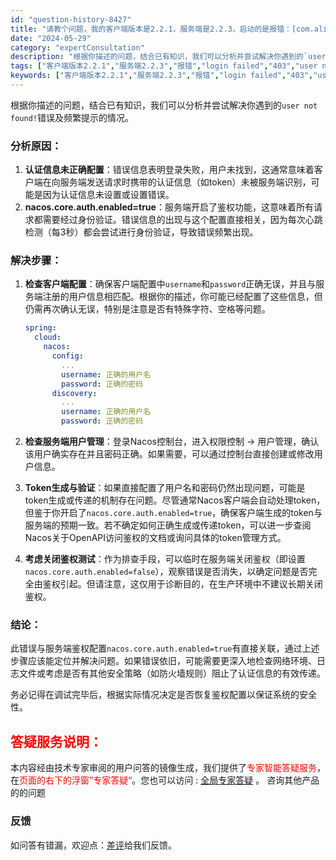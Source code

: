 ```yaml
---
id: "question-history-8427"
title: "请教个问题，我的客户端版本是2.2.1，服务端是2.2.3，启动的是报错：[com.alibaba.nacos.client.naming.security] c.a.n.c.a.i.process.HttpLoginProcessor   : login failed: {code:403,message:user not found!,header:{header:{Accept-Charset:UTF-8,Authorization:Bearer,Connection:keep-alive,Content-Length:15,Content-Security-Policy:script-src 'self',Content-Type:text html;charset=UTF-8,Date:Tue, 20 Feb 2024 03:12:49 GMT,Keep-Alive:timeout=60,Vary:Access-Control-Request-Headers},originalResponseHeader:{Authorization:[Bearer],Connection:[keep-alive],Content-Length:[15],Content-Security-Policy:[script-src 'self'],Content-Type:[text html;charset=UTF-8],Date:[Tue, 20 Feb 2024 03:12:49 GMT],Keep-Alive:[timeout=60],Vary:[Access-Control-Request-Headers,Access-Control-Request-Method,Origin]},charset:UTF-8}}，这个错误目前感觉没影响程序的使用，程序访问正常。我配置的discovery心跳是3秒一次，这个错误就是每3秒左右提示一次，这个错误会不会跟服务端配置的nacos.core.auth.enabled=true有关系？ nacos-opensource"
date: "2024-05-29"
category: "expertConsultation"
description: "根据你描述的问题，结合已有知识，我们可以分析并尝试解决你遇到的`user not found!`错误及频繁提示的情况。### 分析原因：1. **认证信息未正确配置**：错误信息表明登录失败，用户未找到，这通常意味着客户端在向服务端发送请求时携带的认证信息（如token）未被服务端识别，可能是因为认"
tags: ["客户端版本2.2.1","服务端2.2.3","报错","login failed","403","user not found","discovery心跳3秒","nacos.core.auth.enabled=true"]
keywords: ["客户端版本2.2.1","服务端2.2.3","报错","login failed","403","user not found","discovery心跳3秒","nacos.core.auth.enabled=true"]
---
```


根据你描述的问题，结合已有知识，我们可以分析并尝试解决你遇到的`user not found!`错误及频繁提示的情况。

### 分析原因：
1. **认证信息未正确配置**：错误信息表明登录失败，用户未找到，这通常意味着客户端在向服务端发送请求时携带的认证信息（如token）未被服务端识别，可能是因为认证信息未设置或设置错误。
2. **nacos.core.auth.enabled=true**：服务端开启了鉴权功能，这意味着所有请求都需要经过身份验证。错误信息的出现与这个配置直接相关，因为每次心跳检测（每3秒）都会尝试进行身份验证，导致错误频繁出现。

### 解决步骤：
1. **检查客户端配置**：确保客户端配置中`username`和`password`正确无误，并且与服务端注册的用户信息相匹配。根据你的描述，你可能已经配置了这些信息，但仍需再次确认无误，特别是注意是否有特殊字符、空格等问题。
   
   ```yaml
   spring:
     cloud:
       nacos:
         config:
           ...
           username: 正确的用户名
           password: 正确的密码
         discovery:
           ...
           username: 正确的用户名
           password: 正确的密码
   ```

2. **检查服务端用户管理**：登录Nacos控制台，进入权限控制 -> 用户管理，确认该用户确实存在并且密码正确。如果需要，可以通过控制台直接创建或修改用户信息。

3. **Token生成与验证**：如果直接配置了用户名和密码仍然出现问题，可能是token生成或传递的机制存在问题。尽管通常Nacos客户端会自动处理token，但鉴于你开启了`nacos.core.auth.enabled=true`，确保客户端生成的token与服务端的预期一致。若不确定如何正确生成或传递token，可以进一步查阅Nacos关于OpenAPI访问鉴权的文档或询问具体的token管理方式。

4. **考虑关闭鉴权测试**：作为排查手段，可以临时在服务端关闭鉴权（即设置`nacos.core.auth.enabled=false`），观察错误是否消失，以确定问题是否完全由鉴权引起。但请注意，这仅用于诊断目的，在生产环境中不建议长期关闭鉴权。

### 结论：
此错误与服务端鉴权配置`nacos.core.auth.enabled=true`有直接关联，通过上述步骤应该能定位并解决问题。如果错误依旧，可能需要更深入地检查网络环境、日志文件或考虑是否有其他安全策略（如防火墙规则）阻止了认证信息的有效传递。

务必记得在调试完毕后，根据实际情况决定是否恢复鉴权配置以保证系统的安全性。
## <font color="#FF0000">答疑服务说明：</font> 

本内容经由技术专家审阅的用户问答的镜像生成，我们提供了<font color="#FF0000">专家智能答疑服务</font>，在<font color="#FF0000">页面的右下的浮窗”专家答疑“</font>。您也可以访问 : [全局专家答疑](https://opensource.alibaba.com/chatBot) 。 咨询其他产品的的问题

### 反馈
如问答有错漏，欢迎点：[差评](https://ai.nacos.io/user/feedbackByEnhancerGradePOJOID?enhancerGradePOJOId=14678)给我们反馈。
